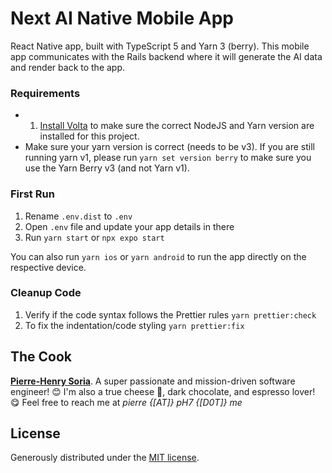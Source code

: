 # Next AI Native Mobile App

React Native app, built with TypeScript 5 and Yarn 3 (berry). This mobile app communicates with the Rails backend where it will generate the AI data and render back to the app.


### Requirements

- 1. [Install Volta](https://docs.volta.sh/guide/getting-started/) to make sure the correct NodeJS and Yarn version are installed for this project.
- Make sure your yarn version is correct (needs to be v3). If you are still running yarn v1, please run `yarn set version berry` to make sure you use the Yarn Berry v3 (and not Yarn v1).


### First Run

1. Rename `.env.dist` to `.env`
2. Open `.env` file and update your app details in there
3. Run `yarn start` or `npx expo start`

You can also run `yarn ios` or `yarn android` to run the app directly on the respective device.


### Cleanup Code

1. Verify if the code syntax follows the Prettier rules `yarn prettier:check`
2. To fix the indentation/code styling `yarn prettier:fix`


## The Cook

**[Pierre-Henry Soria](https://ph7.me)**. A super passionate and mission-driven software engineer! 😊 I'm also a true cheese 🧀, dark chocolate, and espresso lover! 😋 Feel free to reach me at *pierre {[AT]} pH7 {[D0T]} me*


## License

Generously distributed under the [MIT license](https://opensource.org/license/mit/).
